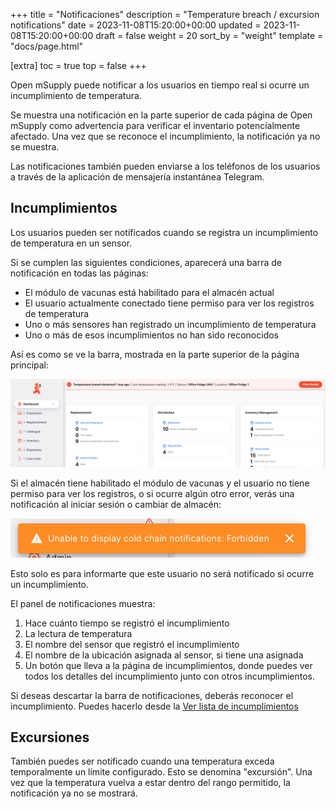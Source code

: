 +++
title = "Notificaciones"
description = "Temperature breach / excursion notifications"
date = 2023-11-08T15:20:00+00:00
updated = 2023-11-08T15:20:00+00:00
draft = false
weight = 20
sort_by = "weight"
template = "docs/page.html"

[extra]
toc = true
top = false
+++


Open mSupply puede notificar a los usuarios en tiempo real si ocurre un incumplimiento de temperatura.

Se muestra una notificación en la parte superior de cada página de Open mSupply como advertencia para verificar el inventario potencialmente afectado. Una vez que se reconoce el incumplimiento, la notificación ya no se muestra.

Las notificaciones también pueden enviarse a los teléfonos de los usuarios a través de la aplicación de mensajería instantánea Telegram. 


## Incumplimientos

Los usuarios pueden ser notificados cuando se registra un incumplimiento de temperatura en un sensor. 

Si se cumplen las siguientes condiciones, aparecerá una barra de notificación en todas las páginas:

- El módulo de vacunas está habilitado para el almacén actual
- El usuario actualmente conectado tiene permiso para ver los registros de temperatura
- Uno o más sensores han registrado un incumplimiento de temperatura
- Uno o más de esos incumplimientos no han sido reconocidos

Así es como se ve la barra, mostrada en la parte superior de la página principal:

![notification bar](images/notification_bar.png)

<div class="tip">Si el almacén tiene habilitado el módulo de vacunas y el usuario no tiene permiso para ver los registros, o si ocurre algún otro error, verás una notificación al iniciar sesión o cambiar de almacén: </div>

![Advertencia de permiso de notificación](images/notification_warning.png)

Esto solo es para informarte que este usuario no será notificado si ocurre un incumplimiento.


El panel de notificaciones muestra:
1. Hace cuánto tiempo se registró el incumplimiento
2. La lectura de temperatura
3. El nombre del sensor que registró el incumplimiento
4. El nombre de la ubicación asignada al sensor, si tiene una asignada
5. Un botón que lleva a la página de incumplimientos, donde puedes ver todos los detalles del incumplimiento junto con otros incumplimientos.

Si deseas descartar la barra de notificaciones, deberás reconocer el incumplimiento. Puedes hacerlo desde la [Ver lista de incumplimientos](/docs/coldchain/monitoring/#acknowledging-breaches)


## Excursiones

También puedes ser notificado cuando una temperatura exceda temporalmente un límite configurado. Esto se denomina "excursión". Una vez que la temperatura vuelva a estar dentro del rango permitido, la notificación ya no se mostrará.